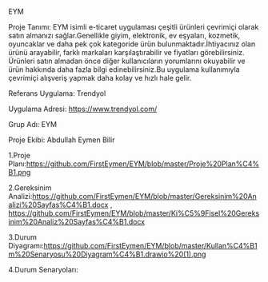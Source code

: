 EYM

Proje Tanımı: EYM isimli e-ticaret uygulaması çeşitli ürünleri çevrimiçi olarak satın almanızı sağlar.Genellikle giyim, elektronik, ev eşyaları, kozmetik, oyuncaklar ve daha pek çok kategoride ürün bulunmaktadır.İhtiyacınız olan ürünü arayabilir, farklı markaları karşılaştırabilir ve fiyatları görebilirsiniz. Ürünleri satın almadan önce diğer kullanıcıların yorumlarını okuyabilir ve ürün hakkında daha fazla bilgi edinebilirsiniz.Bu uygulama kullanımıyla çevrimiçi alışveriş yapmak daha kolay ve hızlı hale gelir.

Referans Uygulama: Trendyol

Uygulama Adresi: https://www.trendyol.com/

Grup Adı: EYM

Proje Ekibi: Abdullah Eymen Bilir

1.Proje Planı:https://github.com/FirstEymen/EYM/blob/master/Proje%20Plan%C4%B1.png

2.Gereksinim Analizi:https://github.com/FirstEymen/EYM/blob/master/Gereksinim%20Analizi%20Sayfas%C4%B1.docx , 
    https://github.com/FirstEymen/EYM/blob/master/Ki%C5%9Fisel%20Gereksinim%20Analiz%20Sayfas%C4%B1.docx

3.Durum Diyagramı:https://github.com/FirstEymen/EYM/blob/master/Kullan%C4%B1m%20Senaryosu%20Diyagram%C4%B1.drawio%20(1).png

4.Durum Senaryoları:
